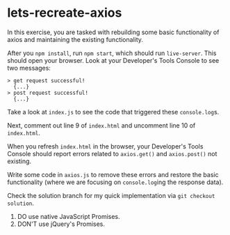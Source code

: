 # lets-recreate-axios

In this exercise, you are tasked with rebuilding some basic functionality of axios and maintaining the existing functionality.

After you `npm install`, run `npm start`, which should run `live-server`. This should open your browser. Look at your Developer's Tools Console to see two messages:

```
> get request successful!
  {...}
> post request successful!
  {...}
```

Take a look at `index.js` to see the code that triggered these `console.log`s.

Next, comment out line 9 of `index.html` and uncomment line 10 of `index.html`.

When you refresh `index.html` in the browser, your Developer's Tools Console should report errors related to `axios.get()` and `axios.post()` not existing.

Write some code in `axios.js` to remove these errors and restore the basic functionality (where we are focusing on `console.log`ing the response data).

Check the solution branch for my quick implementation via `git checkout solution`.

1. DO use native JavaScript Promises.
1. DON'T use jQuery's Promises.
